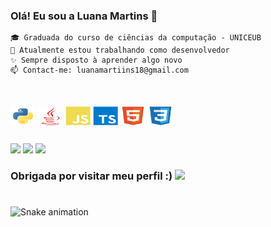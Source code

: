 ### Olá! Eu sou a Luana Martins 👋

    🎓 Graduada do curso de ciências da computação - UNICEUB
    🤖 Atualmente estou trabalhando como desenvolvedor 
    ✨ Sempre disposto à aprender algo novo 
    📫 Contact-me: luanamartiins18@gmail.com
    
     

##

<div style="display: inline_block"><br>
  
<img align="center" alt="Luana-Python" height="30" width="40" src="https://raw.githubusercontent.com/devicons/devicon/master/icons/python/python-original.svg">
<img align="center" alt="Luana-J" height="30" width="40" src="https://raw.githubusercontent.com/devicons/devicon/master/icons/java/java-plain.svg">
<img align="center" alt="Luana-Js" height="30" width="40" src="https://raw.githubusercontent.com/devicons/devicon/master/icons/javascript/javascript-plain.svg">
<img align="center" alt="Luana-Ts" height="30" width="40" src="https://raw.githubusercontent.com/devicons/devicon/master/icons/typescript/typescript-plain.svg">
<img align="center" alt="Luana-HTML" height="30" width="40" src="https://raw.githubusercontent.com/devicons/devicon/master/icons/html5/html5-original.svg">
<img align="center" alt="Luana-CSS" height="30" width="40" src="https://raw.githubusercontent.com/devicons/devicon/master/icons/css3/css3-original.svg">


 </div>












  
  ##

 <div 
   <a href="https://instagram.com/luana.martiins18" target="_blank"><img src="https://img.shields.io/badge/-Instagram-%23E4405F?style=for-the-badge&logo=instagram&logoColor=white" target="_blank"></a>
  <a href = "mailto:luanamartiins18@gmail.com"><img src="https://img.shields.io/badge/-Gmail-%23333?style=for-the-badge&logo=gmail&logoColor=white" target="_blank"></a>
  <a href="https://www.linkedin.com/in/luana-martins-664699191/" target="_blank"><img src="https://img.shields.io/badge/-LinkedIn-%230077B5?style=for-the-badge&logo=linkedin&logoColor=white" target="_blank"></a> 
 </div> 
  
<h3>Obrigada por visitar meu perfil :) <img height="45" src="https://emoji.gg/assets/emoji/5206-pug-dance.gif"</h3>
  
#
  

![Snake animation](https://github.com/Luanamartiins18/luanamartiins18/blob/output/github-contribution-grid-snake.svg)
